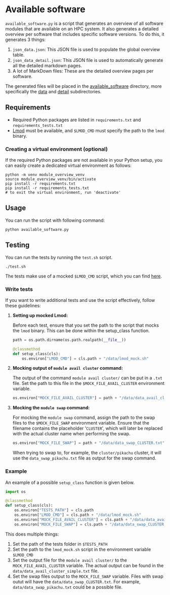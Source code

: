# Available software

`available_software.py` is a script that generates an overview of all software modules that are available on an HPC system.
It also generates a detailed overview per software that includes specific software versions.
To do this, it generates 3 things:
1. `json_data.json`: This JSON file is used to populate the global overview table.
2. `json_data_detail.json`: This JSON file is used to automatically generate all the detailed markdown pages.
3. A lot of MarkDown files: These are the detailed overview pages per software.

The generated files will be placed in the [available_software](/mkdocs/docs/HPC/only/gent/available_software) directory,
more specifically the [data](/mkdocs/docs/HPC/only/gent/available_software/data) 
and [detail](/mkdocs/docs/HPC/only/gent/available_software/detail) subdirectories.

## Requirements
- Required Python packages are listed in `requirements.txt` and `requirements_tests.txt`
- [Lmod](https://github.com/TACC/Lmod) must be available, and `$LMOD_CMD` must specify the path to the `lmod` binary.


### Creating a virtual environment (optional)

If the required Python packages are not available in your Python setup,
you can easily create a dedicated virtual environment as follows:

```shell
python -m venv module_overview_venv
source module_overview_venv/bin/activate
pip install -r requirements.txt
pip install -r requirements_tests.txt
# to exit the virtual environment, run 'deactivate'
```

## Usage
You can run the script with following command:

```shell
python available_software.py
```

## Testing
You can run the tests by running the `test.sh` script.
```shell
./test.sh
```

The tests make use of a mocked `$LMOD_CMD` script, which you can find [here](tests/data/lmod_mock.sh).

### Write tests
If you want to write additional tests and use the script effectively, follow these guidelines:


1. **Setting up mocked Lmod:**

   Before each test, ensure that you set the path to the script that mocks the `lmod` binary.
   This can be done within the setup_class function.
   ```python
   path = os.path.dirname(os.path.realpath(__file__))
   
   @classmethod
   def setup_class(cls):
       os.environ["LMOD_CMD"] = cls.path + "/data/lmod_mock.sh"
   ```

2. **Mocking output of `module avail cluster` command:**

   The output of the command `module avail cluster/` can be put in a `.txt` file. 
   Set the path to this file in the `$MOCK_FILE_AVAIL_CLUSTER` environment variable.
   ```python
   os.environ["MOCK_FILE_AVAIL_CLUSTER"] = path + "/data/data_avail_cluster_simple.txt"
   ```
   
3. **Mocking the `module swap` command:**

   For mocking the `module swap` command, assign the path to the swap files to the `$MOCK_FILE_SWAP` environment variable.
   Ensure that the filename contains the placeholder '`CLUSTER`', 
   which will later be replaced with the actual cluster name when performing the swap.

   ```python
   os.environ["MOCK_FILE_SWAP"] = path + "/data/data_swap_CLUSTER.txt"
   ```
   When trying to swap to, for example, the `cluster/pikachu` cluster,
   it will use the `data_swap_pikachu.txt` file as output for the swap command.
   
### Example 
An example of a possible `setup_class` function is given below.
```python
import os

@classmethod
def setup_class(cls):
    os.environ["TESTS_PATH"] = cls.path
    os.environ["LMOD_CMD"] = cls.path + "/data/lmod_mock.sh"
    os.environ["MOCK_FILE_AVAIL_CLUSTER"] = cls.path + "/data/data_avail_cluster_simple.txt"
    os.environ["MOCK_FILE_SWAP"] = cls.path + "/data/data_swap_CLUSTER.txt"
```

This does multiple things:
1. Set the path of the tests folder in `$TESTS_PATH`
2. Set the path to the `lmod_mock.sh` script in the environment variable `$LMOD_CMD`
3. Set the output file for the `module avail cluster/` to the `MOCK_FILE_AVAIL_CLUSTER` variable.
   The actual output can be found in the `data/data_avail_cluster_simple.txt` file.
4. Set the swap files output to the `MOCK_FILE_SWAP` variable.
   Files with swap outut will have the `data/data_swap_CLUSTER.txt`.
   For example, `data/data_swap_pikachu.txt` could be a possible file.